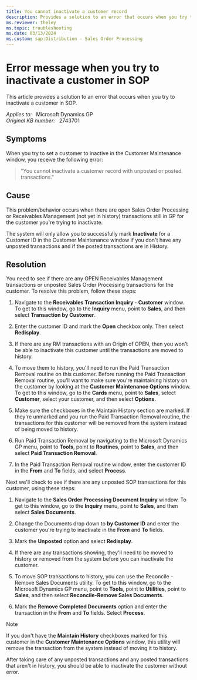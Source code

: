 ```yaml
---
title: You cannot inactivate a customer record
description: Provides a solution to an error that occurs when you try to inactivate a customer in SOP.
ms.reviewer: theley
ms.topic: troubleshooting
ms.date: 03/13/2024
ms.custom: sap:Distribution - Sales Order Processing
---
```

# Error message when you try to inactivate a customer in SOP

This article provides a solution to an error that occurs when you try to inactivate a customer in SOP.

_Applies to:_ &nbsp; Microsoft Dynamics GP  
_Original KB number:_ &nbsp; 2743701

## Symptoms

When you try to set a customer to inactive in the Customer Maintenance window, you receive the following error:

> "You cannot inactivate a customer record with unposted or posted transactions."

## Cause

This problem/behavior occurs when there are open Sales Order Processing or Receivables Management (not yet in history) transactions still in GP for the customer you're trying to inactivate.

The system will only allow you to successfully mark **Inactivate** for a Customer ID in the Customer Maintenance window if you don't have any unposted transactions and if the posted transactions are in History.

## Resolution

You need to see if there are any OPEN Receivables Management transactions or unposted Sales Order Processing transactions for the customer. To resolve this problem, follow these steps:

1. Navigate to the **Receivables Transaction Inquiry - Customer** window. To get to this window, go to the **Inquiry** menu, point to **Sales**, and then select **Transaction by Customer**.

1. Enter the customer ID and mark the **Open** checkbox only. Then select **Redisplay**.

1. If there are any RM transactions with an Origin of OPEN, then you won't be able to inactivate this customer until the transactions are moved to history.

1. To move them to history, you'll need to run the Paid Transaction Removal routine on this customer. Before running the Paid Transaction Removal routine, you'll want to make sure you're maintaining history on the customer by looking at the **Customer Maintenance Options** window. To get to this window, go to the **Cards** menu, point to **Sales**, select **Customer**, select your customer, and then select **Options**.

1. Make sure the checkboxes in the Maintain History section are marked. If they're unmarked and you run the Paid Transaction Removal routine, the transactions for this customer will be removed from the system instead of being moved to history.

1. Run Paid Transaction Removal by navigating to the Microsoft Dynamics GP menu, point to **Tools**, point to **Routines**, point to **Sales**, and then select **Paid Transaction Removal**.

1. In the Paid Transaction Removal routine window, enter the customer ID in the **From** and **To** fields, and select **Process**.

Next we'll check to see if there are any unposted SOP transactions for this customer, using these steps:

1. Navigate to the **Sales Order Processing Document Inquiry** window. To get to this window, go to the **Inquiry** menu, point to **Sales**, and then select **Sales Documents**.  

1. Change the Documents drop down to **by Customer ID** and enter the customer you're trying to inactivate in the **From** and **To** fields.

1. Mark the **Unposted** option and select **Redisplay**.

1. If there are any transactions showing, they'll need to be moved to history or removed from the system before you can inactivate the customer.

1. To move SOP transactions to history, you can use the Reconcile - Remove Sales Documents utility. To get to this window, go to the Microsoft Dynamics GP menu, point to **Tools**, point to **Utilities**, point to **Sales**, and then select **Reconcile-Remove Sales Documents**.

1. Mark the **Remove Completed Documents** option and enter the transaction in the **From** and **To** fields. Select **Process**.

> [!NOTE]
> If you don't have the **Maintain History** checkboxes marked for this customer in the **Customer Maintenance Options** window, this utility will remove the transaction from the system instead of moving it to history.

After taking care of any unposted transactions and any posted transactions that aren't in history, you should be able to inactivate the customer without error.
